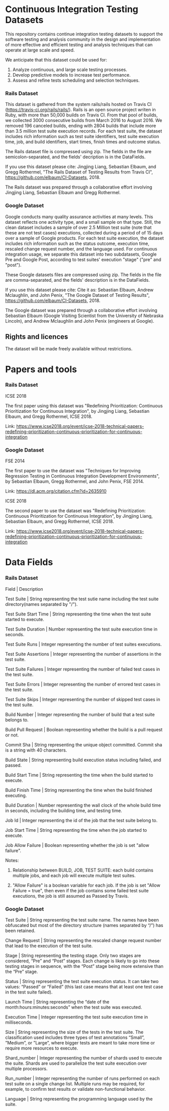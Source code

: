 # Continuous Integration Testing Datasets
 
This repository contains continue integration testing datasets to support the software testing and analysis community in the design and implementation of more effective and efficient testing and analysis techniques that can operate at large scale and speed. 

We anticipate that this dataset could be used for: 
1. Analyze continuous, and large scale testing processes. 
2. Develop predictive models to increase test performance.
3. Assess and refine tests scheduling and selection techniques.

 
### Rails Dataset
This dataset is gathered from the system rails/rails hosted on Travis CI (https://travis-ci.org/rails/rails/). Rails is an open source project writen in Ruby, with more than 50,000 builds on Travis CI. From that pool of builds, we collected 3000 consecutive builds from March 2016 to August 2016. We removed 196 canceled builds, ending with 2804 builds that include more than 3.5 million test suite execution records. For each test suite, the dataset includes rich information such as test suite identifiers, test suite execution time, job, and build identifiers, start times, finish times and outcome status.

The Rails dataset file is compressed using zip. The fields in the file are semicolon-separated, and the fields' decription is in the DataFields.

If you use this dataset please cite:
Jingjing Liang, Sebastian Elbaum, and Gregg Rothermel, "The Rails Dataset of Testing Results from Travis CI", https://github.com/elbaum/CI-Datasets, 2018.

The Rails dataset was prepared through a collaborative effort involving Jingjing Liang, Sebastian Elbaum and Gregg Rothermel.

### Google Dataset
Google conducts many quality assurance activities at many levels. This dataset reflects one activity type, and a small sample on that type. Still, the clean dataset includes a sample of over 2.5 Million test suite (note that these are not test cases) executions, collected during a period of of 15 days over a sample of Google products. For each test suite execution, the dataset includes rich information such as the status outcome, execution time, rescaled change request number, and the language used. For continuous integration usage, we separate this dataset into two subdatasets, Google Pre and Google Post, according to test suites' execution "stage" ("pre" and "post").

These Google datasets files are compressed using zip. The fields in the file are comma-separated, and the fields' description is in the DataFields.

If you use this dataset please cite:
Cite it as: Sebastian Elbaum, Andrew Mclaughlin, and John Penix, "The Google Dataset of Testing Results", https://github.com/elbaum/CI-Datasets, 2018.

The Google dataset was prepared through a collaborative effort involving Sebastian Elbaum (Google Visiting Scientist from the University of Nebraska Lincoln), and Andrew Mclaughlin and John Penix (engineers at Google).

 
## Rights and licences

The dataset will be made freely available without restrictions.
 

# Papers and tools

### Rails Dataset

ICSE 2018

The first paper using this dataset was "Redefining Prioritization: Continuous Prioritization for Continuous Integration", by Jingjing Liang, Sebastian Elbaum, and Gregg Rothermel, ICSE 2018.

Link: https://www.icse2018.org/event/icse-2018-technical-papers-redefining-prioritization-continuous-prioritization-for-continuous-integration

### Google Dataset

FSE 2014

The first paper to use the dataset was "Techniques for Improving Regression Testing in Continuous Integration Development Environments", by Sebastian Elbaum, Gregg Rothermel, and John Penix, FSE 2014.

Link: https://dl.acm.org/citation.cfm?id=2635910

ICSE 2018

The second paper to use the dataset was "Redefining Prioritization: Continuous Prioritization for Continuous Integration", by Jingjing Liang, Sebastian Elbaum, and Gregg Rothermel, ICSE 2018.

Link: https://www.icse2018.org/event/icse-2018-technical-papers-redefining-prioritization-continuous-prioritization-for-continuous-integration




# Data Fields


### Rails Dataset

 Field   | Description                                 

 Test Suite  | String representing the test sutie name including the test suite directory(names separated by "/").

 Test Suite Start Time | String representing the time when the test suite started to execute.

 Test Suite Duration | Number representing the test suite execution time in seconds.
 
 Test Suite Runs     | Integer representing the number of test suites executions.
 
 Test Suite Assertions | Integer representing the number of assertions in the test suite.
 
 Test Suite Failures | Integer representing the number of failed test cases in the test suite.                           
 
 Test Suite Errors   | Integer representing the number of errored test cases in the test suite.
 
 Test Suite Skips    | Integer representing the number of skipped test cases in the test suite.
 
 Build Number        | Integer representing the number of build that a test suite belongs to.

 Build Pull Request | Boolean representing whether the build is a pull request or not.
 
 Commit Sha          | String representing the unique object committed. Commit sha is a string with 40 characters.

 Build State         | String representing build execution status including failed, and passed.
 
 Build Start Time    | String representing the time when the build started to execute.
 
 Build Finish Time   | String representing the time when the build finished executing.
 
 Build Duration      | Number representing the wall clock of the whole build time in seconds, including the building time, 
 and testing time.
 
 Job Id              | Integer representing the id of the job that the test suite belong to.
 
 Job Start Time      | String representing the time when the job started to execute.

 Job Allow Failure   | Boolean representing whether the job is set "allow failure".


 



Notes:

1. Relationship between BUILD, JOB, TEST SUITE: each build contains multiple jobs, and each job will execute multiple test suites.

2. "Allow Failure" is a boolean variable for each job. If the job is set "Allow Failure = true", then even if the job contains some failed test suite executions, the job is still assumed as Passed by Travis.



### Google Dataset


Test Suite | String representing the test suite name. The names have been obfuscated but most of the directory structure (names separated by “/”) has been retained. 

Change Request | String representing the rescaled change request number that lead to the execution of the test suite. 

Stage | String representing the testing stage. Only two stages are considered, “Pre” and “Post” stages. Each change is likely to go into these testing stages in sequence, with the “Post” stage being more extensive than the “Pre” stage. 

Status | String representing the test suite execution status. It can take two values: “Passed” or “Failed” (this last case means that at least one test case in the test suite failed). 

Launch Time | String representing the “date of the month:hours:minutes:seconds” when the test suite was executed. 

Execution Time | Integer representing the test suite execution time in milliseconds.

Size | String representing the size of the tests in the test suite. The classification used includes three types of test annotations “Small”, ”Medium”, or ”Large”, where bigger tests are meant to take more time or require more resources to execute. 

Shard_number | Integer representing the number of shards used to execute the suite. Shards are used to parallelize the test suite execution over multiple processors.

Run_number | Integer representing the number of runs performed on each test suite on a single change list. Multiple runs may be required, for example, to confirm test results or validate non-functional behavior.

Language | String representing the programming language used by the suite. 


